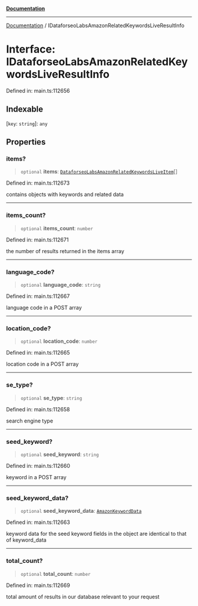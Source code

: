 [**Documentation**](../README.md)

***

[Documentation](../README.md) / IDataforseoLabsAmazonRelatedKeywordsLiveResultInfo

# Interface: IDataforseoLabsAmazonRelatedKeywordsLiveResultInfo

Defined in: main.ts:112656

## Indexable

\[`key`: `string`\]: `any`

## Properties

### items?

> `optional` **items**: [`DataforseoLabsAmazonRelatedKeywordsLiveItem`](../classes/DataforseoLabsAmazonRelatedKeywordsLiveItem.md)[]

Defined in: main.ts:112673

contains objects with keywords and related data

***

### items\_count?

> `optional` **items\_count**: `number`

Defined in: main.ts:112671

the number of results returned in the items array

***

### language\_code?

> `optional` **language\_code**: `string`

Defined in: main.ts:112667

language code in a POST array

***

### location\_code?

> `optional` **location\_code**: `number`

Defined in: main.ts:112665

location code in a POST array

***

### se\_type?

> `optional` **se\_type**: `string`

Defined in: main.ts:112658

search engine type

***

### seed\_keyword?

> `optional` **seed\_keyword**: `string`

Defined in: main.ts:112660

keyword in a POST array

***

### seed\_keyword\_data?

> `optional` **seed\_keyword\_data**: [`AmazonKeywordData`](../classes/AmazonKeywordData.md)

Defined in: main.ts:112663

keyword data for the seed keyword
fields in the object are identical to that of keyword_data

***

### total\_count?

> `optional` **total\_count**: `number`

Defined in: main.ts:112669

total amount of results in our database relevant to your request
